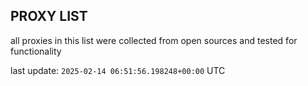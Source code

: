 ## PROXY LIST

all proxies in this list were collected from open sources and tested for functionality

last update: `2025-02-14 06:51:56.198248+00:00` UTC